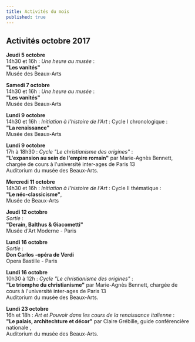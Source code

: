 ```yaml
---
title: Activités du mois
published: true
---
```



 

## Activités octobre 2017  

**Jeudi 5 octobre**  
14h30 et 16h :	 _Une heure au musée_ :  
**"Les vanités"**  
Musée des Beaux-Arts    

**Samedi 7 octobre**  
14h30 et 16h :	 _Une heure au musée_ :  
**"Les vanités"**  
Musée des Beaux-Arts 


 **Lundi 9 octobre**  
14h30 et 16h :	 _Initiation à l'histoire de l'Art_ : Cycle I chronologique :  
**"La renaissance"**  
Musée des Beaux-Arts  

**Lundi 9 octobre**  
17h à 18h30 :	 _Cycle "Le christianisme des origines"_ :  
 **"L'expansion au sein de l'empire romain"** par Marie-Agnès Bennett, chargée de cours à l'université inter-ages de Paris 13   
Auditorium du musée des Beaux-Arts.

**Mercredi 11 octobre**  
14h30 et 16h : 	_Initiation à l'histoire de l'Art_ : Cycle II thématique :  
**"Le néo-classicisme"**,  
Musée de Beaux-Arts

**Jeudi 12 octobre**  
				_Sortie_ :  
**"Derain, Balthus & Giacometti"**  
Musée d'Art Moderne - Paris  

**Lundi 16 octobre**  
				_Sortie_ :  
**Don Carlos -opéra de Verdi**  
Opera Bastille - Paris

**Lundi 16 octobre**   
10h30 à 12h : 	 _Cycle "Le christianisme des origines"_ :  
**"Le triomphe du christianisme"** par Marie-Agnès Bennett, chargée de cours à l'université inter-ages de Paris 13   
Auditorium du musée des Beaux-Arts.

**Lundi 23 octobre**   
16h et 18h : _Art et Pouvoir dans les cours de la renaissance italienne_ :  
**"Le palais, architechture et décor"** par Claire Grébille, guide conférencière nationale ,  
Auditorium du musée des Beaux-Arts.
